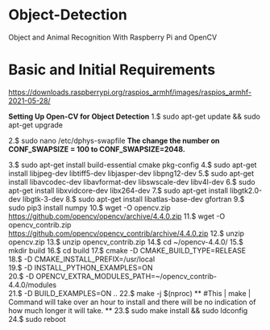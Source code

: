 # Object-Detection
Object and Animal Recognition With Raspberry Pi and OpenCV
# Basic and Initial Requirements
https://downloads.raspberrypi.org/raspios_armhf/images/raspios_armhf-2021-05-28/

**Setting Up Open-CV for Object Detection**
1.$ sudo apt-get update && sudo apt-get upgrade

2.$ sudo nano /etc/dphys-swapfile
**The change the number on CONF_SWAPSIZE = 100 to CONF_SWAPSIZE=2048.** 

3.$ sudo apt-get install build-essential cmake pkg-config
4.$ sudo apt-get install libjpeg-dev libtiff5-dev libjasper-dev libpng12-dev
5.$ sudo apt-get install libavcodec-dev libavformat-dev libswscale-dev libv4l-dev
6.$ sudo apt-get install libxvidcore-dev libx264-dev
7.$ sudo apt-get install libgtk2.0-dev libgtk-3-dev
8.$ sudo apt-get install libatlas-base-dev gfortran
9.$ sudo pip3 install numpy
10.$ wget -O opencv.zip https://github.com/opencv/opencv/archive/4.4.0.zip
11.$ wget -O opencv_contrib.zip https://github.com/opencv/opencv_contrib/archive/4.4.0.zip
12.$ unzip opencv.zip
13.$ unzip opencv_contrib.zip
14.$ cd ~/opencv-4.4.0/
15.$ mkdir build
16.$ cd build
17.$ cmake -D CMAKE_BUILD_TYPE=RELEASE \
18.$ -D CMAKE_INSTALL_PREFIX=/usr/local \
19.$ -D INSTALL_PYTHON_EXAMPLES=ON \
20.$ -D OPENCV_EXTRA_MODULES_PATH=~/opencv_contrib-4.4.0/modules \
21.$ -D BUILD_EXAMPLES=ON ..
22.$ make -j $(nproc)      ** #This | make | Command will take over an hour to install and there will be no indication of how much longer it will take. **
23.$ sudo make install && sudo ldconfig
24.$ sudo reboot
